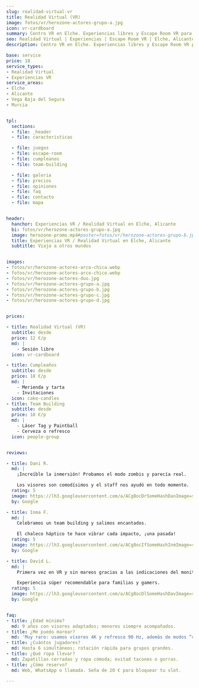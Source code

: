 ```yaml
---
slug: realidad-virtual-vr
title: Realidad Virtual (VR)
image: fotos/vr/herozone-actores-grupo-a.jpg
icon: vr-cardboard
summary: Centro VR en Elche. Experiencias libres y Escape Room VR para grupos, cumpleaños y empresas. Mira precios, duración y cómo reservar.
seo: Realidad Virtual | Experiencias | Escape Room VR | Elche, Alicante
description: Centro VR en Elche. Experiencias libres y Escape Room VR para grupos, cumpleaños y empresas. Mira precios, duración y cómo reservar.

base: service
price: 18
service_types:
- Realidad Virtual
- Experiencias VR
service_areas:
- Elche
- Alicante
- Vega Baja del Segura
- Murcia


tpl:
  sections:
  - file: _header
  - file: caracteristicas

  - file: juegos
  - file: escape-room
  - file: cumpleanos
  - file: team-building

  - file: galeria
  - file: precios
  - file: opiniones
  - file: faq
  - file: contacto
  - file: mapa


header:
  hanchor: Experiencias VR / Realidad Virtual en Elche, Alicante
  bi: fotos/vr/herozone-actores-grupo-a.jpg
  image: herozone-promo.mp4#poster=fotos/vr/herozone-actores-grupo-b.jpg#mute
  title: Experiencias VR / Realidad Virtual en Elche, Alicante
  subtitle: Viaja a otros mundos


images:
- fotos/vr/herozone-actores-arco-chica.webp
- fotos/vr/herozone-actores-arco-chico.webp
- fotos/vr/herozone-actores-duo.jpg
- fotos/vr/herozone-actores-grupo-a.jpg
- fotos/vr/herozone-actores-grupo-b.jpg
- fotos/vr/herozone-actores-grupo-c.jpg
- fotos/vr/herozone-actores-grupo-d.jpg


prices:

- title: Realidad Virtual (VR)
  subtitle: desde
  price: 12 €/p
  md: |
    - Sesión libre
  icon: vr-cardboard

- title: Cumpleaños
  subtitle: desde
  price: 18 €/p
  md: |
    - Merienda y tarta
    - Invitaciones
  icon: cake-candles
- title: Team Building
  subtitle: desde
  price: 18 €/p
  md: |
    - Láser Tag y Paintball
    - Cerveza o refresco
  icon: people-group


reviews:

- title: Dani R.
  md: |
    ¡Increíble la inmersión! Probamos el modo zombis y parecía real.

    Los visores son comodísimos y el staff nos ayudó en todo momento.
  rating: 5
  image: https://lh3.googleusercontent.com/a/ACg8ocDrSomeHashDanImage=s136
  by: Google

- title: Inma F.
  md: |
    Celebramos un team building y salimos encantados.

    El chaleco háptico te hace vibrar cada impacto, ¡una pasada!
  rating: 5
  image: https://lh3.googleusercontent.com/a/ACg8ocIfSomeHashInmImage=s136
  by: Google

- title: David L.
  md: |
    Primera vez en VR y sin mareos gracias a las indicaciones del monitor.

    Experiencia súper recomendable para familias y gamers.
  rating: 5
  image: https://lh3.googleusercontent.com/a/ACg8ocDlSomeHashDavImage=s136
  by: Google


faq:
- title: ¿Edad mínima?
  md: 9 años con visores adaptados; menores siempre acompañados.
- title: ¿Me puedo marear?
  md: 'Muy raro: usamos visores 4K y refresco 90 Hz, además de modos “comfort”.'
- title: ¿Cuántos jugadores?
  md: Hasta 6 simultáneos; rotación rápida para grupos grandes.
- title: ¿Qué ropa llevar?
  md: Zapatillas cerradas y ropa cómoda; evitad tacones o gorras.
- title: ¿Cómo reservo?
  md: Web, WhatsApp o llamada. Seña de 20 € para bloquear tu slot.

---
```




